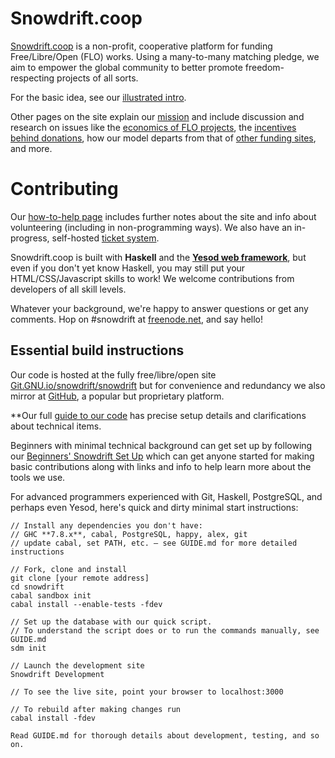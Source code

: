 Snowdrift.coop
==============

[Snowdrift.coop](https://snowdrift.coop) is a non-profit, cooperative platform
for funding Free/Libre/Open (FLO) works. Using a many-to-many matching pledge,
we aim to empower the global community to better promote freedom-respecting
projects of all sorts.

For the basic idea, see our
[illustrated intro](https://snowdrift.coop/p/snowdrift/w/en/intro).

Other pages on the site explain our
[mission](https://snowdrift.coop/p/snowdrift/w/en/mission)
and include discussion and research on issues like
the
[economics of FLO projects](https://snowdrift.coop/p/snowdrift/w/en/economics),
the
[incentives behind donations](https://snowdrift.coop/p/snowdrift/w/en/psychology),
how our model departs from that of
[other funding sites](https://snowdrift.coop/p/snowdrift/w/en/othercrowdfunding),
and more.


Contributing
===========

Our [how-to-help page](https://snowdrift.coop/p/snowdrift/w/how-to-help)
includes further notes about the site and info about volunteering (including
in non-programming ways). We also have an in-progress, self-hosted
[ticket system](http://snowdrift.coop/p/snowdrift/t).

Snowdrift.coop is built with **Haskell** and the
**[Yesod web framework](http://www.yesodweb.com/)**,
but even if you don't yet know Haskell,
you may still put your HTML/CSS/Javascript skills to work!
We welcome contributions from developers of all skill levels.

Whatever your background, we're happy to answer questions or get any comments.
Hop on #snowdrift at
[freenode.net](http://webchat.freenode.net/?channels=#snowdrift), and say hello!


Essential build instructions
----------------------------

Our code is hosted at the fully free/libre/open site
[Git.GNU.io/snowdrift/snowdrift](https://git.gnu.io/snowdrift/snowdrift)
but for convenience and redundancy we also mirror at
[GitHub](https://github.com/snowdriftcoop/snowdrift),
a popular but proprietary platform.

**Our full [guide to our code](GUIDE.md) has precise setup details
and clarifications about technical items.

Beginners with minimal technical background can get set up by following our
[Beginners' Snowdrift Set Up](BEGINNERS.md) which can get anyone started for
making basic contributions along with links and info to help learn more about
the tools we use.

For advanced programmers experienced with Git, Haskell, PostgreSQL,
and perhaps even Yesod, here's quick and dirty minimal start instructions:

```
// Install any dependencies you don't have:
// GHC **7.8.x**, cabal, PostgreSQL, happy, alex, git
// update cabal, set PATH, etc. — see GUIDE.md for more detailed instructions

// Fork, clone and install
git clone [your remote address]
cd snowdrift
cabal sandbox init
cabal install --enable-tests -fdev

// Set up the database with our quick script.
// To understand the script does or to run the commands manually, see GUIDE.md
sdm init

// Launch the development site
Snowdrift Development

// To see the live site, point your browser to localhost:3000

// To rebuild after making changes run
cabal install -fdev

Read GUIDE.md for thorough details about development, testing, and so on.
```
